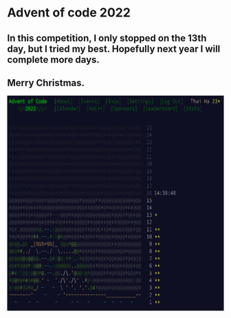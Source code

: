 # Advent of code 2022

## In this competition, I only stopped on the 13th day, but I tried my best. Hopefully next year I will complete more days.

## Merry Christmas.

<img src="\img_star.png" height="500" />
